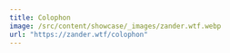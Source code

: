 ```yaml
---
title: Colophon
image: /src/content/showcase/_images/zander.wtf.webp
url: "https://zander.wtf/colophon"
---
```

